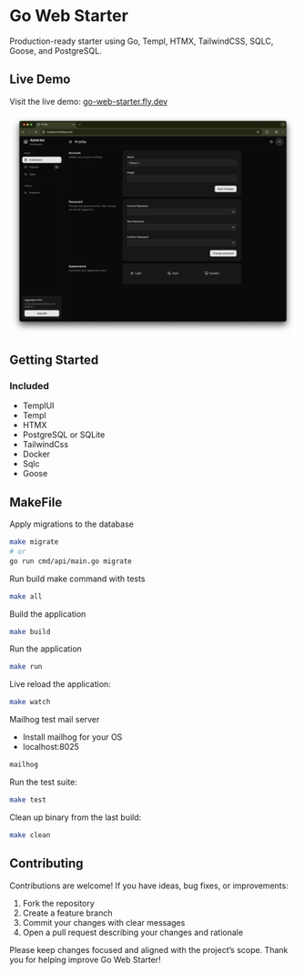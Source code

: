 # Go Web Starter

Production-ready starter using Go, Templ, HTMX, TailwindCSS, SQLC, Goose, and PostgreSQL.

## Live Demo

Visit the live demo: [go-web-starter.fly.dev](https://go-web-starter.fly.dev/)

![Dashboard Preview](cmd/web/assets/images/dashboard-preview.png)

## Getting Started

### Included
- TemplUI
- Templ
- HTMX
- PostgreSQL or SQLite
- TailwindCss
- Docker
- Sqlc
- Goose

## MakeFile

Apply migrations to the database
```bash
make migrate
# or
go run cmd/api/main.go migrate
```

Run build make command with tests
```bash
make all
```

Build the application
```bash
make build
```

Run the application
```bash
make run
```

Live reload the application:

```bash
make watch
```

Mailhog test mail server
- Install mailhog for your OS
- localhost:8025
```bash
mailhog
```

Run the test suite:
```bash
make test
```

Clean up binary from the last build:
```bash
make clean
```

## Contributing

Contributions are welcome! If you have ideas, bug fixes, or improvements:

1. Fork the repository
2. Create a feature branch
3. Commit your changes with clear messages
4. Open a pull request describing your changes and rationale

Please keep changes focused and aligned with the project’s scope. Thank you for helping improve Go Web Starter!
